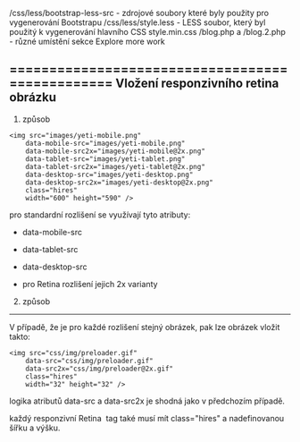 /css/less/bootstrap-less-src - zdrojové soubory které byly použity pro vygenerování Bootstrapu
/css/less/style.less - LESS soubor, který byl použitý k vygenerování hlavního CSS style.min.css
/blog.php a /blog.2.php - různé umístění sekce Explore more work


================================================
Vložení responzivního retina obrázku
------------------------------------------------

1. způsob
~~~~~~~~~~
<img src="images/yeti-mobile.png"
	data-mobile-src="images/yeti-mobile.png"
	data-mobile-src2x="images/yeti-mobile@2x.png"
	data-tablet-src="images/yeti-tablet.png"
	data-tablet-src2x="images/yeti-tablet@2x.png"
	data-desktop-src="images/yeti-desktop.png"
	data-desktop-src2x="images/yeti-desktop@2x.png" 
	class="hires"
	width="600" height="590" />
~~~~~~~~~~

pro standardní rozlišení se využívají tyto atributy:
* data-mobile-src
* data-tablet-src
* data-desktop-src

* pro Retina rozlišení jejich 2x varianty

2. způsob
---------

V případě, že je pro každé rozlišení stejný obrázek, pak lze obrázek vložit takto:
~~~~~~~~~~
<img src="css/img/preloader.gif" 
	data-src="css/img/preloader.gif" 
	data-src2x="css/img/preloader@2x.gif" 
	class="hires" 
	width="32" height="32" />
~~~~~~~~~~

logika atributů data-src a data-src2x je shodná jako v předchozím případě.

každý responzivní Retina <img> tag také musí mít class="hires" a nadefinovanou šířku a výšku.




